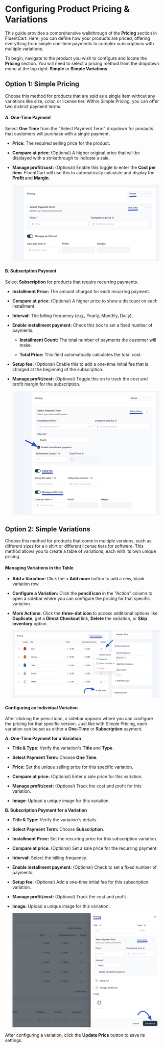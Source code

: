 # Configuring Product Pricing & Variations

This guide provides a comprehensive walkthrough of the **Pricing** section in FluentCart. Here, you can define how your products are priced, offering everything from simple one-time payments to complex subscriptions with multiple variations.

To begin, navigate to the product you wish to configure and locate the **Pricing** section. You will need to select a pricing method from the dropdown menu at the top right: **Simple** or **Simple Variations**.

## Option 1: Simple Pricing

Choose this method for products that are sold as a single item without any variations like size, color, or license tier. Within Simple Pricing, you can offer two distinct payment terms.

#### A. One-Time Payment

Select **One Time** from the "Select Payment Term" dropdown for products that customers will purchase with a single payment.

* **Price:** The required selling price for the product.

* **Compare at price:** (Optional) A higher original price that will be displayed with a strikethrough to indicate a sale.

* **Manage profit/cost:** (Optional) Enable this toggle to enter the **Cost per item**. FluentCart will use this to automatically calculate and display the **Profit** and **Margin**.

  ![Screenshot of Product Types List Page](/guide/public/images/product-types-creation/product-pricing/one-time-payment.png)

#### B. Subscription Payment

Select **Subscription** for products that require recurring payments.

* **Installment Price:** The amount charged for each recurring payment.

* **Compare at price:** (Optional) A higher price to show a discount on each installment.

* **Interval:** The billing frequency (e.g., Yearly, Monthly, Daily).

* **Enable installment payment:** Check this box to set a fixed number of payments.

  * **Installment Count:** The total number of payments the customer will make.

  * **Total Price:** This field automatically calculates the total cost.

* **Setup fee:** (Optional) Enable this to add a one-time initial fee that is charged at the beginning of the subscription.

* **Manage profit/cost:** (Optional) Toggle this on to track the cost and profit margin for the subscription.

  ![Screenshot of Product Types List Page](/guide/public/images/product-types-creation/product-pricing/subscription-payment.png)

## Option 2: Simple Variations

Choose this method for products that come in multiple versions, such as different sizes for a t-shirt or different license tiers for software. This method allows you to create a table of variations, each with its own unique pricing.

#### Managing Variations in the Table

* **Add a Variation:** Click the **+ Add more** button to add a new, blank variation row.

* **Configure a Variation:** Click the **pencil icon** in the "Action" column to open a sidebar where you can configure the pricing for that specific variation.

* **More Actions:** Click the **three-dot icon** to access additional options like **Duplicate**, get a **Direct Checkout** link, **Delete** the variation, or **Skip inventory** option. 

  ![Screenshot of Product Types pricing Page](/guide/public/images/product-types-creation/product-pricing/simple-variation.png)

#### Configuring an Individual Variation

After clicking the pencil icon, a sidebar appears where you can configure the pricing for that specific version. Just like with Simple Pricing, each variation can be set as either a **One-Time** or **Subscription** payment.

**A. One-Time Payment for a Variation**

* **Title & Type:** Verify the variation's **Title** and **Type**.

* **Select Payment Term:** Choose **One Time**.

* **Price:** Set the unique selling price for this specific variation.

* **Compare at price:** (Optional) Enter a sale price for this variation.

* **Manage profit/cost:** (Optional) Track the cost and profit for this variation.

* **Image:** Upload a unique image for this variation.

**B. Subscription Payment for a Variation**

* **Title & Type:** Verify the variation's details.

* **Select Payment Term:** Choose **Subscription**.

* **Installment Price:** Set the recurring price for this subscription variation.

* **Compare at price:** (Optional) Set a sale price for the recurring payment.

* **Interval:** Select the billing frequency.

* **Enable installment payment:** (Optional) Check to set a fixed number of payments.

* **Setup fee:** (Optional) Add a one-time initial fee for this subscription variation.

* **Manage profit/cost:** (Optional) Track the cost and profit.

* **Image:** Upload a unique image for this variation.

  ![Screenshot of Product Types pricing Page](/guide/public/images/product-types-creation/product-pricing/configure-indivisual-payment.png)

After configuring a variation, click the **Update Price** button to save its settings.